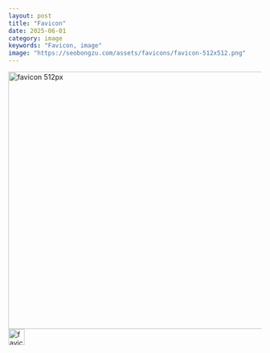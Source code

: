 ```yaml
---
layout: post
title: "Favicon"
date: 2025-06-01
category: image
keywords: "Favicon, image"
image: "https://seobongzu.com/assets/favicons/favicon-512x512.png"
---
```

<img src="https://seobongzu.com/assets/favicons/favicon-512x512.png" alt="favicon 512px" width=512px height=512px>
<img src="https://seobongzu.com/assets/favicons/favicon-32x32.png" alt="favicon 32px" width=32px height=32px>